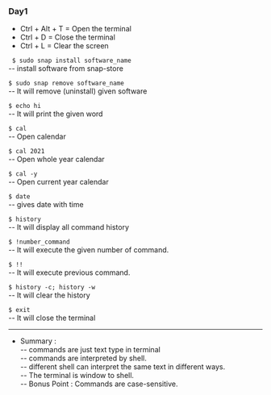 ﻿###  Day1 
* Ctrl + Alt + T  = Open the terminal
* Ctrl + D = Close the terminal
* Ctrl + L = Clear the screen

``` $ sudo snap install software_name``` <br>
-- install software from snap-store

``` $ sudo snap remove software_name ``` <br>
-- It will remove (uninstall) given software

```$ echo hi``` <br>
-- It will print the given word

```$ cal``` <br>
-- Open calendar

```$ cal 2021``` <br>
-- Open whole year calendar

```$ cal -y``` <br>
-- Open current year calendar

```$ date``` <br>
-- gives date with time

```$ history``` <br>
-- It will display all command history

```$ !number_command``` <br>
-- It will execute the given number of command.

```$ !!``` <br>
-- It will execute previous command.

```$ history -c; history -w``` <br>
-- It will clear the history

```$ exit``` <br>
-- It will close the terminal

----

* Summary : <br>
-- commands are just text type in terminal  <br>
-- commands are interpreted by shell. <br>
-- different shell can interpret the same text in different ways. <br>
-- The terminal is window to shell. <br>
-- Bonus Point : Commands are case-sensitive. <br>
  

 
